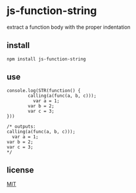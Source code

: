 # js-function-string

extract a function body with the proper indentation

## install

`npm install js-function-string`

## use

```
console.log(STR(function() {
        calling(a(func(a, b, c)));
          var a = 1;
        var b = 2;
        var c = 3;
}))

/* outputs:
calling(a(func(a, b, c)));
  var a = 1;
var b = 2;
var c = 3;
*/
```

## license

[MIT](LICENSE.txt)
